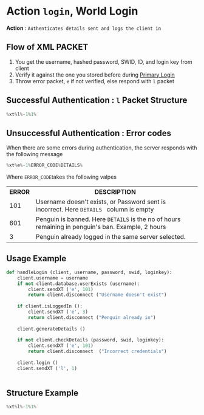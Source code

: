Action `login`, World Login
===========================

__Action__ : `Authenticates details sent and logs the client in`

## Flow of XML PACKET
1. You get the username, hashed password, SWID, ID, and login key from client
2. Verify it against the one you stored before during [Primary Login](https://github.com/Times-0/cp-protocol/blob/master/as3/server/login/sys/login/PrimaryLogin.md)
3. Throw error packet, `e` if not verified, else respond with `l` packet

## Successful Authentication : `l` Packet Structure
```python
%xt%l%-1%1%
```

## Unsuccessful Authentication : Error codes
When there are some errors during authentication, the server responds with the following message
```python
%xt%e%-1%ERROR_CODE%DETAILS%
```
Where `ERROR_CODE`takes the following valpes
<table>
  <tr> <th> ERROR </th> <th> DESCRIPTION  </th> </tr>
  <tr> <td> 101 </td> <td> Username doesn't exists, or Password sent is incorrect. Here  <code>DETAILS </code> column is empty</td> </tr>
  <tr> <td> 601 </td> <td> Penguin is banned. Here <code>DETAILS</code> is the no of hours remaining in penguin's ban. Example, 2 hours </td> </tr>
  <tr> <td> 3 </td> <td> Penguin already logged in the same server selected. </td>
</table>

## Usage Example
```python
def handleLogin (client, username, password, swid, loginkey):
    client.username = username
    if not client.database.userExists (username):
        client.sendXT ('e', 101)
        return client.disconnect ("Username doesn't exist")
    
    if client.isLoggedIn ():
        client.sendXT ('e', 3)
        return client.disconnect ("Penguin already in")
    
    client.generateDetails ()
    
    if not client.checkDetails (password, swid, loginkey):
        client.sendXT ('e', 101)
        return client.disconnect  ("Incorrect credentials")
        
    client.login ()
    client.sendXT ('l', 1)
    
```

## Structure Example
```python
%xt%l%-1%1%
```
